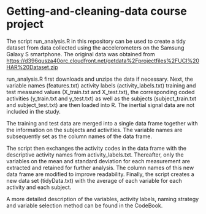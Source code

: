 Getting-and-cleaning-data course project
=========================

The script run_analysis.R in this repository can be used to create a tidy dataset from data collected using the accelerometers on the Samsung Galaxy S smartphone. The original data was obtained from https://d396qusza40orc.cloudfront.net/getdata%2Fprojectfiles%2FUCI%20HAR%20Dataset.zip

run_analysis.R first downloads and unzips the data if necessary. Next, the variable names (features.txt) activity labels (activity_labels.txt) training and test measured values (X_train.txt and X_test.txt), the corresponding coded activities (y_train.txt and y_test.txt) as well as the subjects (subject_train.txt and subject_test.txt) are then loaded into R. The inertial signal data are not included in the study.

The training and test data are merged into a single data frame together with the information on the subjects and activities. The variable names are subsequently set as the column names of the data frame.

The script then exchanges the activity codes in the data frame with the descriptive activity names from activity_labels.txt. Thereafter, only the variables on the mean and standard deviation for each measurement are extracted and retained for further analysis. The column names of this new data frame are modified to improve readability. Finally, the script creates a new data set (tidyData.txt) with the average of each variable for each activity and each subject.

A more detailed description of the variables, activity labels, naming strategy and variable selection method can be found in the CodeBook.